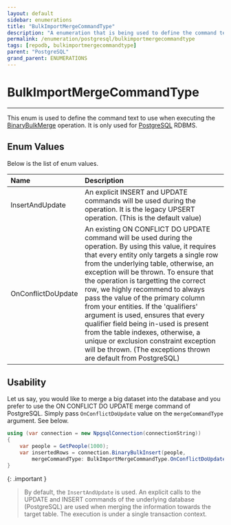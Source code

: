```yaml
---
layout: default
sidebar: enumerations
title: "BulkImportMergeCommandType"
description: "A enumeration that is being used to define the command text to use when executing the BinaryBulkMerge operation."
permalink: /enumeration/postgresql/bulkimportmergecommandtype
tags: [repodb, bulkimportmergecommandtype]
parent: "PostgreSQL"
grand_parent: ENUMERATIONS
---
```


# BulkImportMergeCommandType

---

This enum is used to define the command text to use when executing the [BinaryBulkMerge](/operation/binarybulkmerge) operation. It is only used for [PostgreSQL](https://www.nuget.org/packages/RepoDb.PostgreSql.BulkOperations) RDBMS.

## Enum Values

Below is the list of enum values.

| Name | Description |
|:-----|:------------|
| InsertAndUpdate | An explicit INSERT and UPDATE commands will be used during the operation. It is the legacy UPSERT operation. (This is the default value) |
| OnConflictDoUpdate | An existing ON CONFLICT DO UPDATE command will be used during the operation. By using this value, it  requires that every entity only targets a single row from the underlying table, otherwise, an exception will be thrown. To ensure that the operation is targetting the correct row, we highly recommend to always pass the value of the primary column from your entities. If the 'qualifiers' argument is used, ensures that every qualifier field being in-used is present from the table indexes, otherwise, a unique or exclusion constraint exception will be thrown. (The exceptions thrown are default from PostgreSQL) |

## Usability

Let us say, you would like to merge a big dataset into the database and you prefer to use the ON CONFLICT DO UPDATE merge command of PostgreSQL. Simply pass `OnConflictDoUpdate` value on the `mergeCommandType` argument. See below.

```csharp
using (var connection = new NpgsqlConnection(connectionString))
{
    var people = GetPeople(1000);
    var insertedRows = connection.BinaryBulkInsert(people,
        mergeCommandType: BulkImportMergeCommandType.OnConflictDoUpdate);
}
```

{: .important }
> By default, the `InsertAndUpdate` is used. An explicit calls to the UPDATE and INSERT commands of the underlying database (PostgreSQL) are used when merging the information towards the target table. The execution is under a single transaction context.